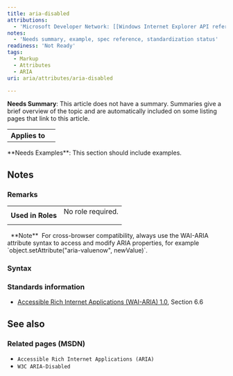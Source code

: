 ```yaml
---
title: aria-disabled
attributions:
  - 'Microsoft Developer Network: [[Windows Internet Explorer API reference](http://msdn.microsoft.com/en-us/library/ie/hh828809%28v=vs.85%29.aspx) Article]'
notes:
  - 'Needs summary, example, spec reference, standardization status'
readiness: 'Not Ready'
tags:
  - Markup
  - Attributes
  - ARIA
uri: aria/attributes/aria-disabled

---
```

**Needs Summary**: This article does not have a summary. Summaries give a brief overview of the topic and are automatically included on some listing pages that link to this article.

<table class="wikitable">
<tr>
<th>
Applies to

</th>
<td>
</td>
</tr>
</table>
**Needs Examples**: This section should include examples.

## <span>Notes</span>

### <span>Remarks</span>

<table class="wikitable">
<tr>
<th>
Used in Roles

</th>
<td>
<dl>

<dt>
No role required.

</dt>
</dl>
</td>
</tr>
</table>
  **Note**  For cross-browser compatibility, always use the WAI-ARIA attribute syntax to access and modify ARIA properties, for example `object.setAttribute("aria-valuenow", newValue)`.

### <span>Syntax</span>

### <span>Standards information</span>

-   [Accessible Rich Internet Applications (WAI-ARIA) 1.0](http://go.microsoft.com/fwlink/p/?linkid=203793), Section 6.6

## <span>See also</span>

### <span>Related pages (MSDN)</span>

-   `Accessible Rich Internet Applications (ARIA)`
-   `W3C ARIA-Disabled`
